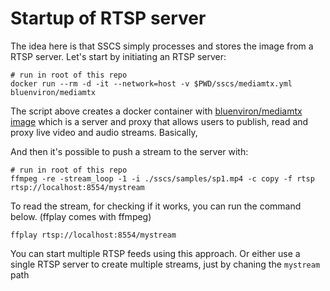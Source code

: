 # Startup of RTSP server

The idea here is that SSCS simply processes and stores the image from a
RTSP server. Let's start by initiating an RTSP server:

```
# run in root of this repo
docker run --rm -d -it --network=host -v $PWD/sscs/mediamtx.yml bluenviron/mediamtx
```

The script above creates a docker container with [bluenviron/mediamtx image](https://hub.docker.com/r/bluenviron/mediamtx) which is a server and proxy that allows users to publish, read and proxy live video and audio streams. Basically,

And then it's possible to push a stream to the server with:

```
# run in root of this repo
ffmpeg -re -stream_loop -1 -i ./sscs/samples/sp1.mp4 -c copy -f rtsp rtsp://localhost:8554/mystream
```

To read the stream, for checking if it works, you can run the command below. (ffplay comes with ffmpeg)

```
ffplay rtsp://localhost:8554/mystream
```

You can start multiple RTSP feeds using this approach. Or either use a single RTSP server to create multiple streams,
just by chaning the `mystream` path

